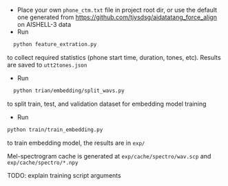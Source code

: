 - Place your own `phone_ctm.txt` file in project root dir, or use the default one generated
  from https://github.com/tjysdsg/aidatatang_force_align on AISHELL-3 data
- Run

```bash
  python feature_extration.py
```

to collect required statistics (phone start time, duration, tones, etc). Results are saved to `utt2tones.json`

- Run

```bash
  python trian/embedding/split_wavs.py
```

to split train, test, and validation dataset for embedding model training

- Run

```bash
python train/train_embedding.py
```

to train embedding model, the results are in `exp/`

Mel-spectrogram cache is generated at `exp/cache/spectro/wav.scp` and `exp/cache/spectro/*.npy`

TODO: explain training script arguments